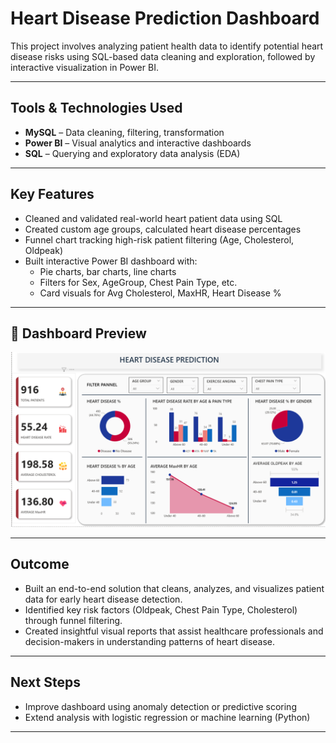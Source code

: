 # Heart Disease Prediction Dashboard

This project involves analyzing patient health data to identify potential heart disease risks using SQL-based data cleaning and exploration, followed by interactive visualization in Power BI.

---

## Tools & Technologies Used

- **MySQL** – Data cleaning, filtering, transformation
- **Power BI** – Visual analytics and interactive dashboards
- **SQL** – Querying and exploratory data analysis (EDA)

---

## Key Features

- Cleaned and validated real-world heart patient data using SQL
- Created custom age groups, calculated heart disease percentages
- Funnel chart tracking high-risk patient filtering (Age, Cholesterol, Oldpeak)
- Built interactive Power BI dashboard with:
  - Pie charts, bar charts, line charts
  - Filters for Sex, AgeGroup, Chest Pain Type, etc.
  - Card visuals for Avg Cholesterol, MaxHR, Heart Disease %

---



## 📸 Dashboard Preview

![Dashboard](dashboard_heart_disease.png)

---

## Outcome

- Built an end-to-end solution that cleans, analyzes, and visualizes patient data for early heart disease detection.
- Identified key risk factors (Oldpeak, Chest Pain Type, Cholesterol) through funnel filtering.
- Created insightful visual reports that assist healthcare professionals and decision-makers in understanding patterns of heart disease.

---

## Next Steps

- Improve dashboard using anomaly detection or predictive scoring
- Extend analysis with logistic regression or machine learning (Python)

---
